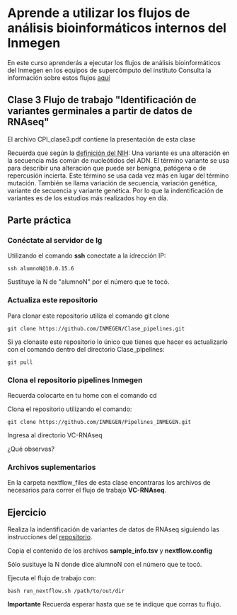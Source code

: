 # Aprende a utilizar los flujos de análisis bioinformáticos internos del Inmegen
En este curso aprenderás a ejecutar los flujos de análisis bioinformáticos del Inmegen en los equipos de supercómputo del instituto
Consulta la información sobre estos flujos [aquí](https://serviciosbio.inmegen.gob.mx/)

## Clase 3 Flujo de trabajo **"Identificación de variantes germinales a partir de datos de RNAseq"**
El archivo CPI_clase3.pdf contiene la presentación de esta clase

Recuerda que según la [definición del NIH](https://www.cancer.gov/espanol/publicaciones/diccionarios/diccionario-genetica/def/variante): Una variante es una alteración en la secuencia más común de nucleótidos del ADN. El término variante se usa para describir una alteración que puede ser benigna, patógena o de repercusión incierta. Este término se usa cada vez más en lugar del término mutación. También se llama variación de secuencia, variación genética, variante de secuencia y variante genética. Por lo que la indentificación de variantes es de los estudios más realizados hoy en día.

## Parte práctica
### Conéctate al servidor de lg

Utilizando el comando **ssh** conectate a la idrección IP:


	ssh alumnoN@10.0.15.6 

Sustituye la N de "alumnoN" por el número que te tocó.

### Actualiza este repositorio

Para clonar este repositorio utiliza el comando git clone

	git clone https://github.com/INMEGEN/Clase_pipelines.git

Si ya clonaste este repositorio lo único que tienes que hacer es actualizarlo con el comando dentro del directorio Clase_pipelines:

	git pull

### Clona el repositorio pipelines Inmegen

Recuerda colocarte en tu home con el comando cd

Clona el repositorio utilizando el comando:

	git clone https://github.com/INMEGEN/Pipelines_INMEGEN.git

Ingresa al directorio VC-RNAseq 

¿Qué observas?

### Archivos suplementarios

En la carpeta nextflow_files de esta clase encontraras los archivos de necesarios para correr el flujo de trabajo **VC-RNAseq**.

## Ejercicio
Realiza la indentificación de variantes de datos de RNAseq siguiendo las instrucciones del [repositorio](https://github.com/INMEGEN/Pipelines_INMEGEN/tree/Principal/VC-RNAseq).

Copia el contenido de los archivos **sample_info.tsv** y **nextflow.config**

Sólo susituye la N donde dice alumnoN con el número que te tocó.

Ejecuta el flujo de trabajo con:

	bash run_nextflow.sh /path/to/out/dir

 **Importante** Recuerda esperar hasta que se te indique que corras tu flujo.
